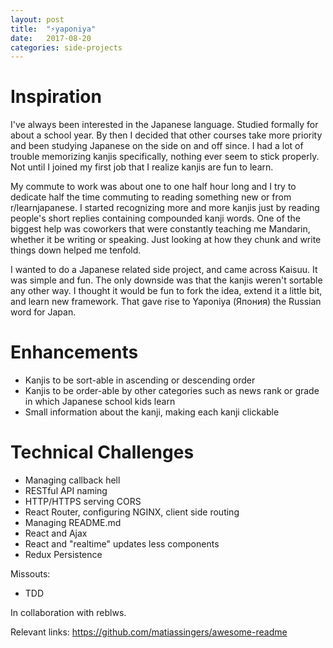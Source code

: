 ```yaml
---
layout: post
title:  "⚡️yaponiya"
date:   2017-08-20
categories: side-projects
---
```

# Inspiration
I've always been interested in the Japanese language. Studied formally for about a school year. By then I decided that other courses take more priority and been studying Japanese on the side on and off since. I had a lot of trouble memorizing kanjis specifically, nothing ever seem to stick properly. Not until I joined my first job that I realize kanjis are fun to learn.

My commute to work was about one to one half hour long and I try to dedicate half the time commuting to reading something new or from r/learnjapanese. I started recognizing more and more kanjis just by reading people's short replies containing compounded kanji words. One of the biggest help was coworkers that were constantly teaching me Mandarin, whether it be writing or speaking. Just looking at how they chunk and write things down helped me tenfold.

I wanted to do a Japanese related side project, and came across Kaisuu. It was simple and fun. The only downside was that the kanjis weren't sortable any other way. I thought it would be fun to fork the idea, extend it a little bit, and learn new framework. That gave rise to Yaponiya (Япония) the Russian word for Japan.

# Enhancements
- Kanjis to be sort-able in ascending or descending order
- Kanjis to be order-able by other categories such as news rank or grade in which Japanese school kids learn
- Small information about the kanji, making each kanji clickable


# Technical Challenges
- Managing callback hell
- RESTful API naming
- HTTP/HTTPS serving CORS
- React Router, configuring NGINX, client side routing
- Managing README.md
- React and Ajax
- React and "realtime" updates
less components
- Redux Persistence

Missouts:
- TDD

In collaboration with reblws.

Relevant links:
https://github.com/matiassingers/awesome-readme
